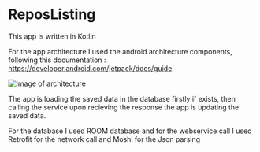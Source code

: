 # ReposListing

This app is written in Kotlin

For the app architecture I used the android architecture components, following this documentation :
https://developer.android.com/jetpack/docs/guide

![Image of architecture](https://developer.android.com/topic/libraries/architecture/images/final-architecture.png)

The app is loading the saved data in the database firstly if exists, then calling the service upon recieving the response the app is updating the saved data.

For the database I used ROOM database and for the webservice call I used Retrofit for the network call and Moshi for the Json parsing
